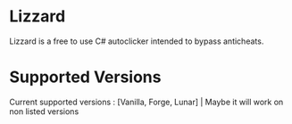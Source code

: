 # Lizzard
 Lizzard is a free to use C# autoclicker intended to bypass anticheats.
 
# Supported Versions
 Current supported versions :
 [Vanilla, Forge, Lunar] | Maybe it will work on non listed versions
